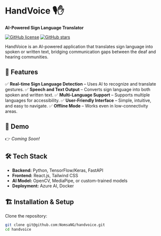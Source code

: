 # HandVoice 🎙️✋
**AI-Powered Sign Language Translator**

[![GitHub license](https://img.shields.io/github/license/NomsaNG/handvoice)](LICENSE)
[![GitHub stars](https://img.shields.io/github/stars/NomsaNG/handvoice?style=social)](https://github.com/NomsaNG/handvoice/stargazers)

HandVoice is an AI-powered application that translates sign language into spoken or written text, bridging communication gaps between the deaf and hearing communities.

## 🚀 Features
✅ **Real-time Sign Language Detection** – Uses AI to recognize and translate gestures.
✅ **Speech and Text Output** – Converts sign language into both spoken and written text.
✅ **Multi-Language Support** – Supports multiple languages for accessibility.
✅ **User-Friendly Interface** – Simple, intuitive, and easy to navigate.
✅ **Offline Mode** – Works even in low-connectivity areas.

## 📸 Demo
👉 _Coming Soon!_

## 🛠️ Tech Stack
- **Backend:** Python, TensorFlow/Keras, FastAPI
- **Frontend:** React.js, Tailwind CSS
- **AI Model:** OpenCV, MediaPipe, or custom-trained models
- **Deployment:** Azure AI, Docker

## 🏗️ Installation & Setup
Clone the repository:
```sh
git clone git@github.com:NomsaNG/handvoice.git
cd handvoice
